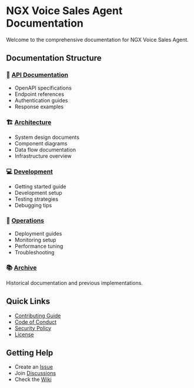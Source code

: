 # NGX Voice Sales Agent Documentation

Welcome to the comprehensive documentation for NGX Voice Sales Agent.

## Documentation Structure

### 📁 [API Documentation](./api/)
- OpenAPI specifications
- Endpoint references
- Authentication guides
- Response examples

### 🏗️ [Architecture](./architecture/)
- System design documents
- Component diagrams
- Data flow documentation
- Infrastructure overview

### 💻 [Development](./development/)
- Getting started guide
- Development setup
- Testing strategies
- Debugging tips

### 🚀 [Operations](./operations/)
- Deployment guides
- Monitoring setup
- Performance tuning
- Troubleshooting

### 📚 [Archive](./archive/)
Historical documentation and previous implementations.

## Quick Links

- [Contributing Guide](../CONTRIBUTING.md)
- [Code of Conduct](../CODE_OF_CONDUCT.md)
- [Security Policy](../SECURITY.md)
- [License](../LICENSE)

## Getting Help

- Create an [Issue](https://github.com/270aldo/agent.SDK/issues)
- Join [Discussions](https://github.com/270aldo/agent.SDK/discussions)
- Check the [Wiki](https://github.com/270aldo/agent.SDK/wiki)